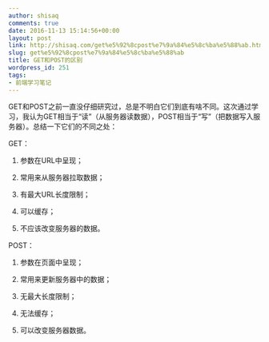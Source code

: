 ```yaml
---
author: shisaq
comments: true
date: 2016-11-13 15:14:56+00:00
layout: post
link: http://shisaq.com/get%e5%92%8cpost%e7%9a%84%e5%8c%ba%e5%88%ab.html
slug: get%e5%92%8cpost%e7%9a%84%e5%8c%ba%e5%88%ab
title: GET和POST的区别
wordpress_id: 251
tags:
- 前端学习笔记
---
```


GET和POST之前一直没仔细研究过，总是不明白它们到底有啥不同。这次通过学习，我认为GET相当于“读”（从服务器读数据），POST相当于“写”（把数据写入服务器）。总结一下它们的不同之处：

GET：




    
  1. 参数在URL中呈现；

    
  2. 常用来从服务器拉取数据；

    
  3. 有最大URL长度限制；

    
  4. 可以缓存；

    
  5. 不应该改变服务器的数据。



POST：


    
  1. 参数在页面中呈现；

    
  2. 常用来更新服务器中的数据；

    
  3. 无最大长度限制；

    
  4. 无法缓存；

    
  5. 可以改变服务器数据。


